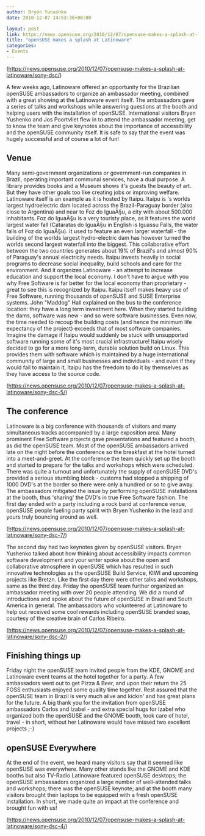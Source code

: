 ```yaml
---
author: Bryen Yunashko
date: 2010-12-07 14:53:36+00:00

layout: post
link: https://news.opensuse.org/2010/12/07/opensuse-makes-a-splash-at-latinoware/
title: "openSUSE makes a splash at Latinoware"
categories:
- Events
---
```

(https://news.opensuse.org/2010/12/07/opensuse-makes-a-splash-at-latinoware/sony-dsc/)

A few weeks ago, Latinoware offered an opportunity for the Brazilian openSUSE ambassadors to organize an ambassador meeting, combined with a great showing at the Latinoware event itself. The ambassadors gave a series of talks and workshops while answering questions at the booth and helping users with the installation of openSUSE. International visitors Bryen Yushenko and Jos Poortvliet flew in to attend the ambassador meeting, get to know the team and give keynotes about the importance of accessibility and the openSUSE community itself. It is safe to say that the event was hugely successful and of course a lot of fun!

<!-- more -->


## Venue


Many semi-government organizations or government-run companies in Brazil, operating important communal services, have a dual purpose. A library provides books and a Museum shows it's guests the beauty of art. But they have other goals too like creating jobs or improving welfare. Latinoware itself is an example as it is hosted by Itaipu. Itaipu is 's worlds largest hydroelectric dam located across the Brazil-Paraguay border (also close to Argentina) and near to Foz do IguaÃ§u, a city with about 500.000 inhabitants. Foz do IguaÃ§u is a very touristy place, as it features the world largest water fall (Cataratas do IguaÃ§u in English is Iguassu Falls, the water falls of Foz do IguaÃ§u). It used to feature an even larger waterfall - the building of the worlds largest hydro-electric dam has however turned the worlds second largest waterfall into the biggest. This collaborative effort between the two countries generates about 19% of Brazil's and almost 90% of Paraguay's annual electricity needs. Itaipu invests heavily in social programs to decrease social  inequality, build schools and care for the environment. And it organizes Latinoware - an attempt to increase education and support the local economy. I don't have to argue with you why Free Software is far better for the local economy than proprietary - great to see this is recognized by Itaipu. Itaipu itself makes heavy use of Free Software, running thousands of openSUSE and SUSE Enterprise systems. John "Maddog" Hall explained on the bus to the conference location: they have a long term investment here. When they started building the dams, software was new - and so were software businesses. Even now, the time needed to recoup the building costs (and hence the minimum life expectancy of the project) exceeds that of most software companies. Imagine the damage if Itaipu would suddenly be stuck with unsupported software running some of it's most crucial infrastructure! Itaipu wisely decided to go for a more long-term, durable solution build on Linux. This provides them with software which is maintained by a huge international community of large and small businesses and individuals - and even if they would fail to maintain it, Itaipu has the freedom to do it by themselves as they have access to the source code.

(https://news.opensuse.org/2010/12/07/opensuse-makes-a-splash-at-latinoware/sony-dsc-5/)


## The conference


Latinoware is a big conference with thousands of visitors and many simultaneous tracks accompanied by a large exposition area. Many prominent Free Software projects gave presentations and featured a booth, as did the openSUSE team. Most of the openSUSE ambassadors arrived late on the night before the conference so the breakfast at the hotel turned into a meet-and-greet. At the conference the team quickly set up the booth and started to prepare for the talks and workshops which were scheduled. There was quite a turnout and unfortunately the supply of openSUSE DVD's provided a serious stumbling block - customs had stopped a shipping of 1000 DVD's at the border so there were only a hundred or so to give away. The ambassadors mitigated the issue by performing openSUSE installations at the booth, thus 'sharing' the DVD's in true Free Software fashion. The first day ended with a party including a rock band at conference venue, openSUSE people fueling party spirit with Bryen Yushenko in the lead and yours truly bouncing around as well.

(https://news.opensuse.org/2010/12/07/opensuse-makes-a-splash-at-latinoware/sony-dsc-7/)

The second day had two keynotes given by openSUSE visitors. Bryen Yushenko talked about how thinking about accessibility impacts common software development and your writer spoke about the open and collaborative atmosphere in openSUSE which has resulted in such innovative technologies as the openSUSE Build Service, KIWI and upcoming projects like Bretzn. Like the first day there were other talks and workshops, same as the third day. Friday the openSUSE team further organized an ambassador meeting with over 20 people attending. We did a round of introductions and spoke about the future of openSUSE in Brazil and South America in general. The ambassadors who volunteered at Latinoware to help out received some cool rewards including openSUSE branded soap, courtesy of the creative brain of Carlos Ribeiro.

(https://news.opensuse.org/2010/12/07/opensuse-makes-a-splash-at-latinoware/sony-dsc-2/)


## Finishing things up


Friday night the openSUSE team invited people from the KDE, GNOME and Latinoware event teams at the hotel together for a party. A few ambassadors went out to get Pizza & Beer, and upon their return the 25 FOSS enthusiasts enjoyed some quality time together. Rest assured that the openSUSE team in Brazil is very much alive and kickin' and has great plans for the future. A big thank you for the invitation from openSUSE ambassadors Carlos and Izabel - and extra special hugs for Izabel who organized both the openSUSE and the GNOME booth, took care of hotel, travel - in short, without her Latinoware would have missed two excellent projects ;-)


## openSUSE Everywhere


At the end of the event, we heard many visitors say that it seemed like openSUSE was everywhere. Many other stands like the GNOME and KDE booths but also TV-Radio Latinoware featured openSUSE desktops; the openSUSE ambassadors organized a large number of well-attended talks and workshops; there was the openSUSE keynote; and at the booth many visitors brought their laptops to be equipped with a fresh openSUSE installation. In short, we made quite an impact at the conference and brought fun with us!

(https://news.opensuse.org/2010/12/07/opensuse-makes-a-splash-at-latinoware/sony-dsc-4/)		
